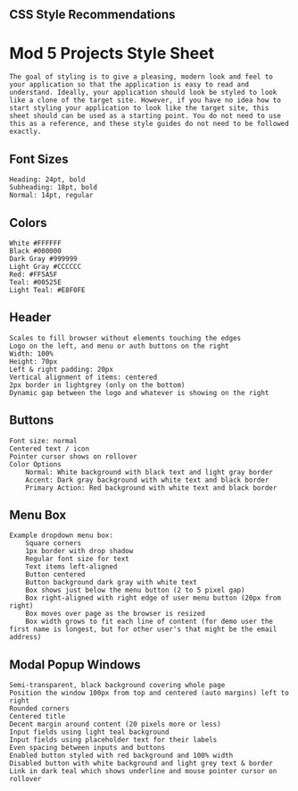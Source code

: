 ## CSS Style Recommendations

# Mod 5 Projects Style Sheet

    The goal of styling is to give a pleasing, modern look and feel to your application so that the application is easy to read and understand. Ideally, your application should look be styled to look like a clone of the target site. However, if you have no idea how to start styling your application to look like the target site, this sheet should can be used as a starting point. You do not need to use this as a reference, and these style guides do not need to be followed exactly.

## Font Sizes
    Heading: 24pt, bold
    Subheading: 18pt, bold
    Normal: 14pt, regular
## Colors
    White #FFFFFF
    Black #000000
    Dark Gray #999999
    Light Gray #CCCCCC
    Red: #FF5A5F
    Teal: #00525E
    Light Teal: #E8F0FE
## Header
    Scales to fill browser without elements touching the edges
    Logo on the left, and menu or auth buttons on the right
    Width: 100%
    Height: 70px
    Left & right padding: 20px
    Vertical alignment of items: centered
    2px border in lightgrey (only on the bottom)
    Dynamic gap between the logo and whatever is showing on the right
## Buttons
    Font size: normal
    Centered text / icon
    Pointer cursor shows on rollover
    Color Options
        Normal: White background with black text and light gray border
        Accent: Dark gray background with white text and black border
        Primary Action: Red background with white text and black border
## Menu Box
    Example dropdown menu box:
        Square corners
        1px border with drop shadow
        Regular font size for text
        Text items left-aligned
        Button centered
        Button background dark gray with white text
        Box shows just below the menu button (2 to 5 pixel gap)
        Box right-aligned with right edge of user menu button (20px from right)
        Box moves over page as the browser is resized
        Box width grows to fit each line of content (for demo user the first name is longest, but for other user's that might be the email address)
## Modal Popup Windows
    Semi-transparent, black background covering whole page
    Position the window 100px from top and centered (auto margins) left to right
    Rounded corners
    Centered title
    Decent margin around content (20 pixels more or less)
    Input fields using light teal background
    Input fields using placeholder text for their labels
    Even spacing between inputs and buttons
    Enabled button styled with red background and 100% width
    Disabled button with white background and light grey text & border
    Link in dark teal which shows underline and mouse pointer cursor on rollover
